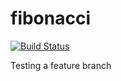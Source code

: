 # fibonacci
[![Build Status](http://ec2-44-203-199-165.compute-1.amazonaws.com/buildStatus/icon?job=scripts-from-pipeline)](http://ec2-44-203-199-165.compute-1.amazonaws.com/job/scripts-from-pipeline/)

Testing a feature branch
